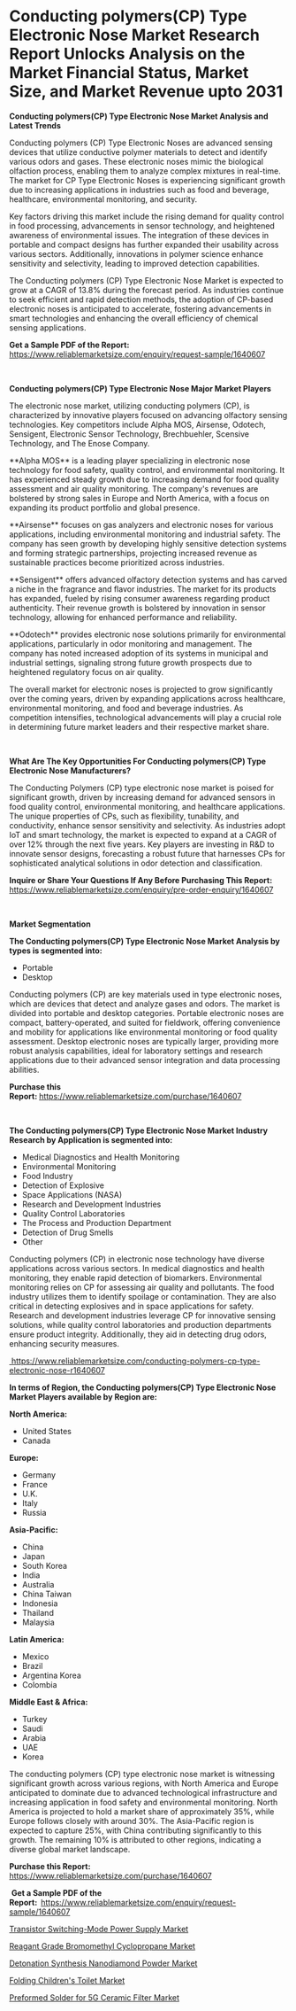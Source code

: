 <p><h1>Conducting polymers(CP) Type Electronic Nose Market Research Report Unlocks Analysis on the Market Financial Status, Market Size, and Market Revenue upto 2031</h1></p><p><strong>Conducting polymers(CP) Type Electronic Nose Market Analysis and Latest Trends</strong></p>
<p><p>Conducting polymers (CP) Type Electronic Noses are advanced sensing devices that utilize conductive polymer materials to detect and identify various odors and gases. These electronic noses mimic the biological olfaction process, enabling them to analyze complex mixtures in real-time. The market for CP Type Electronic Noses is experiencing significant growth due to increasing applications in industries such as food and beverage, healthcare, environmental monitoring, and security.</p><p>Key factors driving this market include the rising demand for quality control in food processing, advancements in sensor technology, and heightened awareness of environmental issues. The integration of these devices in portable and compact designs has further expanded their usability across various sectors. Additionally, innovations in polymer science enhance sensitivity and selectivity, leading to improved detection capabilities.</p><p>The Conducting polymers (CP) Type Electronic Nose Market is expected to grow at a CAGR of 13.8% during the forecast period. As industries continue to seek efficient and rapid detection methods, the adoption of CP-based electronic noses is anticipated to accelerate, fostering advancements in smart technologies and enhancing the overall efficiency of chemical sensing applications.</p></p>
<p><strong>Get a Sample PDF of the Report:&nbsp;</strong> <a href="https://www.reliablemarketsize.com/enquiry/request-sample/1640607?utm_campaign=1838&utm_medium=2&utm_source=Github&utm_content=ia&utm_term=07122024&utm_id=conducting-polymerscp-type-electronic-nose">https://www.reliablemarketsize.com/enquiry/request-sample/1640607</a></p>
<p>&nbsp;</p>
<p><strong>Conducting polymers(CP) Type Electronic Nose Major Market Players</strong></p>
<p><p>The electronic nose market, utilizing conducting polymers (CP), is characterized by innovative players focused on advancing olfactory sensing technologies. Key competitors include Alpha MOS, Airsense, Odotech, Sensigent, Electronic Sensor Technology, Brechbuehler, Scensive Technology, and The Enose Company.</p><p>**Alpha MOS** is a leading player specializing in electronic nose technology for food safety, quality control, and environmental monitoring. It has experienced steady growth due to increasing demand for food quality assessment and air quality monitoring. The company's revenues are bolstered by strong sales in Europe and North America, with a focus on expanding its product portfolio and global presence.</p><p>**Airsense** focuses on gas analyzers and electronic noses for various applications, including environmental monitoring and industrial safety. The company has seen growth by developing highly sensitive detection systems and forming strategic partnerships, projecting increased revenue as sustainable practices become prioritized across industries.</p><p>**Sensigent** offers advanced olfactory detection systems and has carved a niche in the fragrance and flavor industries. The market for its products has expanded, fueled by rising consumer awareness regarding product authenticity. Their revenue growth is bolstered by innovation in sensor technology, allowing for enhanced performance and reliability.</p><p>**Odotech** provides electronic nose solutions primarily for environmental applications, particularly in odor monitoring and management. The company has noted increased adoption of its systems in municipal and industrial settings, signaling strong future growth prospects due to heightened regulatory focus on air quality.</p><p>The overall market for electronic noses is projected to grow significantly over the coming years, driven by expanding applications across healthcare, environmental monitoring, and food and beverage industries. As competition intensifies, technological advancements will play a crucial role in determining future market leaders and their respective market share.</p></p>
<p>&nbsp;</p>
<p><strong>What Are The Key Opportunities For Conducting polymers(CP) Type Electronic Nose Manufacturers?</strong></p>
<p><p>The Conducting Polymers (CP) type electronic nose market is poised for significant growth, driven by increasing demand for advanced sensors in food quality control, environmental monitoring, and healthcare applications. The unique properties of CPs, such as flexibility, tunability, and conductivity, enhance sensor sensitivity and selectivity. As industries adopt IoT and smart technology, the market is expected to expand at a CAGR of over 12% through the next five years. Key players are investing in R&D to innovate sensor designs, forecasting a robust future that harnesses CPs for sophisticated analytical solutions in odor detection and classification.</p></p>
<p><strong>Inquire or Share Your Questions If Any Before Purchasing This Report:</strong> <a href="https://www.reliablemarketsize.com/enquiry/pre-order-enquiry/1640607?utm_campaign=1838&utm_medium=2&utm_source=Github&utm_content=ia&utm_term=07122024&utm_id=conducting-polymerscp-type-electronic-nose">https://www.reliablemarketsize.com/enquiry/pre-order-enquiry/1640607</a></p>
<p>&nbsp;</p>
<p><strong>Market Segmentation</strong></p>
<p><strong>The Conducting polymers(CP) Type Electronic Nose Market Analysis by types is segmented into:</strong></p>
<p><ul><li>Portable</li><li>Desktop</li></ul></p>
<p><p>Conducting polymers (CP) are key materials used in type electronic noses, which are devices that detect and analyze gases and odors. The market is divided into portable and desktop categories. Portable electronic noses are compact, battery-operated, and suited for fieldwork, offering convenience and mobility for applications like environmental monitoring or food quality assessment. Desktop electronic noses are typically larger, providing more robust analysis capabilities, ideal for laboratory settings and research applications due to their advanced sensor integration and data processing abilities.</p></p>
<p><strong>Purchase this Report:&nbsp;</strong><a href="https://www.reliablemarketsize.com/purchase/1640607?utm_campaign=1838&utm_medium=2&utm_source=Github&utm_content=ia&utm_term=07122024&utm_id=conducting-polymerscp-type-electronic-nose">https://www.reliablemarketsize.com/purchase/1640607</a></p>
<p>&nbsp;</p>
<p><strong>The Conducting polymers(CP) Type Electronic Nose Market Industry Research by Application is segmented into:</strong></p>
<p><ul><li>Medical Diagnostics and Health Monitoring</li><li>Environmental Monitoring</li><li>Food Industry</li><li>Detection of Explosive</li><li>Space Applications (NASA)</li><li>Research and Development Industries</li><li>Quality Control Laboratories</li><li>The Process and Production Department</li><li>Detection of Drug Smells</li><li>Other</li></ul></p>
<p><p>Conducting polymers (CP) in electronic nose technology have diverse applications across various sectors. In medical diagnostics and health monitoring, they enable rapid detection of biomarkers. Environmental monitoring relies on CP for assessing air quality and pollutants. The food industry utilizes them to identify spoilage or contamination. They are also critical in detecting explosives and in space applications for safety. Research and development industries leverage CP for innovative sensing solutions, while quality control laboratories and production departments ensure product integrity. Additionally, they aid in detecting drug odors, enhancing security measures.</p></p>
<p><a href="https://www.reliablemarketsize.com/conducting-polymers-cp-type-electronic-nose-r1640607?utm_campaign=1838&utm_medium=2&utm_source=Github&utm_content=ia&utm_term=07122024&utm_id=conducting-polymerscp-type-electronic-nose">&nbsp;https://www.reliablemarketsize.com/conducting-polymers-cp-type-electronic-nose-r1640607</a></p>
<p><strong>In terms of Region, the Conducting polymers(CP) Type Electronic Nose Market Players available by Region are:</strong></p>
<p>
    <p> <strong> North America: </strong>
        <ul>
            <li>United States</li>
            <li>Canada</li>
        </ul>
        </p> 
    <p> <strong> Europe: </strong>
        <ul>
            <li>Germany</li>
            <li>France</li>
            <li>U.K.</li>
            <li>Italy</li>
            <li>Russia</li>
        </ul>
        </p> 
    <p> <strong> Asia-Pacific: </strong>
        <ul>
            <li>China</li>
            <li>Japan</li>
            <li>South Korea</li>
            <li>India</li>
            <li>Australia</li>
            <li>China Taiwan</li>
            <li>Indonesia</li>
            <li>Thailand</li>
            <li>Malaysia</li>
        </ul>
        </p> 
    <p> <strong> Latin America: </strong>
        <ul>
            <li>Mexico</li>
            <li>Brazil</li>
            <li>Argentina Korea</li>
            <li>Colombia</li>
        </ul>
        </p> 
    <p> <strong> Middle East & Africa: </strong>
        <ul>
            <li>Turkey</li>
            <li>Saudi</li>
            <li>Arabia</li>
            <li>UAE</li>
            <li>Korea</li>
        </ul>
    </p>
    </p>
<p><p>The conducting polymers (CP) type electronic nose market is witnessing significant growth across various regions, with North America and Europe anticipated to dominate due to advanced technological infrastructure and increasing application in food safety and environmental monitoring. North America is projected to hold a market share of approximately 35%, while Europe follows closely with around 30%. The Asia-Pacific region is expected to capture 25%, with China contributing significantly to this growth. The remaining 10% is attributed to other regions, indicating a diverse global market landscape.</p></p>
<p><strong>Purchase this Report: </strong><a href="https://www.reliablemarketsize.com/purchase/1640607?utm_campaign=1838&utm_medium=2&utm_source=Github&utm_content=ia&utm_term=07122024&utm_id=conducting-polymerscp-type-electronic-nose">https://www.reliablemarketsize.com/purchase/1640607</a></p>
<p>&nbsp;<strong>Get a Sample PDF of the Report:&nbsp;&nbsp;</strong><a href="https://www.reliablemarketsize.com/enquiry/request-sample/1640607?utm_campaign=1838&utm_medium=2&utm_source=Github&utm_content=ia&utm_term=07122024&utm_id=conducting-polymerscp-type-electronic-nose">https://www.reliablemarketsize.com/enquiry/request-sample/1640607</a></p>
<p><strong></strong></p>
<p><p><a href="https://issuu.com/reportprime-2/docs/transistor-switching-mode-power-supply-market-size?utm_campaign=1838&utm_medium=2&utm_source=Github&utm_content=ia&utm_term=07122024&utm_id=conducting-polymerscp-type-electronic-nose">Transistor Switching-Mode Power Supply Market</a></p><p><a href="https://www.linkedin.com/pulse/reagant-grade-bromomethyl-cyclopropane-market-overview-stpse?utm_campaign=1838&utm_medium=2&utm_source=Github&utm_content=ia&utm_term=07122024&utm_id=conducting-polymerscp-type-electronic-nose">Reagant Grade Bromomethyl Cyclopropane Market</a></p><p><a href="https://www.linkedin.com/pulse/latest-market-research-indicates-rapid-growth-detonation-synthesis-0dm1f?utm_campaign=1838&utm_medium=2&utm_source=Github&utm_content=ia&utm_term=07122024&utm_id=conducting-polymerscp-type-electronic-nose">Detonation Synthesis Nanodiamond Powder Market</a></p><p><a href="https://issuu.com/reportprime-2/docs/folding-childrens-toilet-market-size-2030.pptx?utm_campaign=1838&utm_medium=2&utm_source=Github&utm_content=ia&utm_term=07122024&utm_id=conducting-polymerscp-type-electronic-nose">Folding Children's Toilet Market</a></p><p><a href="https://www.linkedin.com/pulse/preformed-solder-5g-ceramic-filter-market-size-share-q9xke?utm_campaign=1838&utm_medium=2&utm_source=Github&utm_content=ia&utm_term=07122024&utm_id=conducting-polymerscp-type-electronic-nose">Preformed Solder for 5G Ceramic Filter Market</a></p></p>